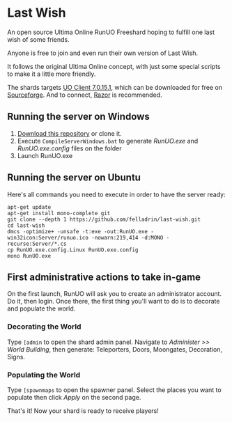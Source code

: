 # Last Wish

An open source Ultima Online RunUO Freeshard hoping to fulfill one last wish of some friends.

Anyone is free to join and even run their own version of Last Wish.

It follows the original Ultima Online concept, with just some special scripts to make it a little more friendly.

The shards targets [UO Client 7.0.15.1](<http://sourceforge.net/projects/ultimaonlineclient70151> "(Publish 51, June 15 2011)"), which can be downloaded for free on [Sourceforge](http://sourceforge.net/projects/ultimaonlineclient70151). And to connect, [Razor](http://www.uogamers.com/razor/) is recommended.

## Running the server on Windows

1. [Download this repository](https://github.com/felladrin/last-wish/archive/master.zip) or clone it.
2. Execute `CompileServerWindows.bat` to generate *RunUO.exe* and *RunUO.exe.config* files on the folder
3. Launch RunUO.exe

## Running the server on Ubuntu

Here's all commands you need to execute in order to have the server ready:

    apt-get update
    apt-get install mono-complete git
    git clone --depth 1 https://github.com/felladrin/last-wish.git
    cd last-wish
    dmcs -optimize+ -unsafe -t:exe -out:RunUO.exe -win32icon:Server/runuo.ico -nowarn:219,414 -d:MONO -recurse:Server/*.cs
    cp RunUO.exe.config.Linux RunUO.exe.config
    mono RunUO.exe

## First administrative actions to take in-game

On the first launch, RunUO will ask you to create an administrator account. Do it, then login. Once there, the first thing you'll want to do is to decorate and populate the world.

### Decorating the World

Type `[admin` to open the shard admin panel. Navigate to *Administer >> World Building*, then generate: Teleporters, Doors, Moongates, Decoration, Signs.

### Populating the World

Type `[spawnmaps` to open the spawner panel. Select the places you want to populate then click *Apply* on the second page.

That's it! Now your shard is ready to receive players!